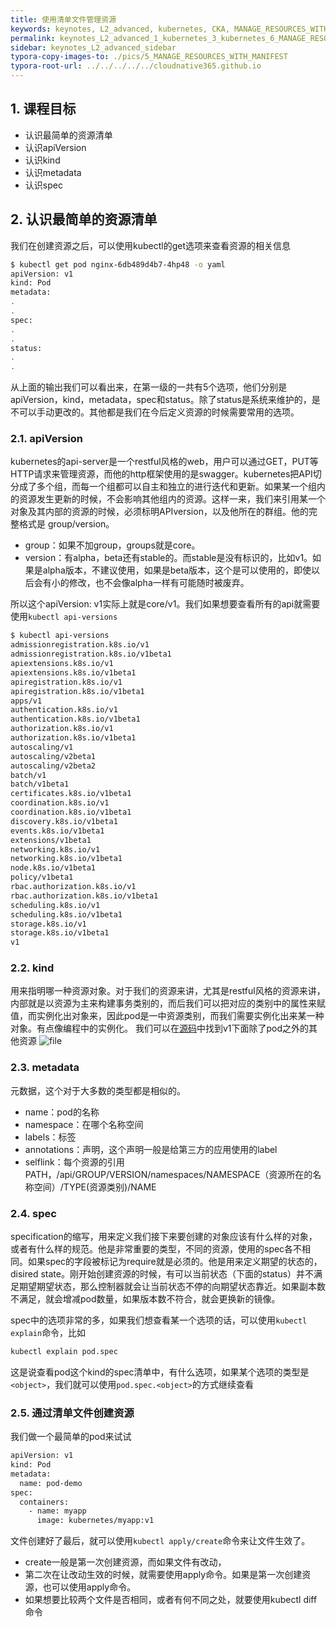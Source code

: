 ```yaml
---
title: 使用清单文件管理资源
keywords: keynotes, L2_advanced, kubernetes, CKA, MANAGE_RESOURCES_WITH_MANIFEST
permalink: keynotes_L2_advanced_1_kubernetes_3_kubernetes_6_MANAGE_RESOURCES_WITH_MANIFEST.html
sidebar: keynotes_L2_advanced_sidebar
typora-copy-images-to: ./pics/5_MANAGE_RESOURCES_WITH_MANIFEST
typora-root-url: ../../../../../cloudnative365.github.io
---
```


## 1. 课程目标
- 认识最简单的资源清单
- 认识apiVersion
- 认识kind
- 认识metadata
- 认识spec

## 2. 认识最简单的资源清单
我们在创建资源之后，可以使用kubectl的get选项来查看资源的相关信息
``` bash
$ kubectl get pod nginx-6db489d4b7-4hp48 -o yaml
apiVersion: v1
kind: Pod
metadata:
.
.
spec:
.
.
status:
.
.
```
从上面的输出我们可以看出来，在第一级的一共有5个选项，他们分别是apiVersion，kind，metadata，spec和status。除了status是系统来维护的，是不可以手动更改的。其他都是我们在今后定义资源的时候需要常用的选项。

### 2.1. apiVersion
kubernetes的api-server是一个restful风格的web，用户可以通过GET，PUT等HTTP请求来管理资源，而他的http框架使用的是swagger。kubernetes把API切分成了多个组，而每一个组都可以自主和独立的进行迭代和更新。如果某一个组内的资源发生更新的时候，不会影响其他组内的资源。这样一来，我们来引用某一个对象及其内部的资源的时候，必须标明APIversion，以及他所在的群组。他的完整格式是 group/version。
  + group：如果不加group，groups就是core。
  + version：有alpha，beta还有stable的。而stable是没有标识的，比如v1。如果是alpha版本，不建议使用，如果是beta版本，这个是可以使用的，即使以后会有小的修改，也不会像alpha一样有可能随时被废弃。

 所以这个apiVersion: v1实际上就是core/v1。我们如果想要查看所有的api就需要使用`kubectl api-versions`
 ``` bash
 $ kubectl api-versions
admissionregistration.k8s.io/v1
admissionregistration.k8s.io/v1beta1
apiextensions.k8s.io/v1
apiextensions.k8s.io/v1beta1
apiregistration.k8s.io/v1
apiregistration.k8s.io/v1beta1
apps/v1
authentication.k8s.io/v1
authentication.k8s.io/v1beta1
authorization.k8s.io/v1
authorization.k8s.io/v1beta1
autoscaling/v1
autoscaling/v2beta1
autoscaling/v2beta2
batch/v1
batch/v1beta1
certificates.k8s.io/v1beta1
coordination.k8s.io/v1
coordination.k8s.io/v1beta1
discovery.k8s.io/v1beta1
events.k8s.io/v1beta1
extensions/v1beta1
networking.k8s.io/v1
networking.k8s.io/v1beta1
node.k8s.io/v1beta1
policy/v1beta1
rbac.authorization.k8s.io/v1
rbac.authorization.k8s.io/v1beta1
scheduling.k8s.io/v1
scheduling.k8s.io/v1beta1
storage.k8s.io/v1
storage.k8s.io/v1beta1
v1
 ```

### 2.2. kind
用来指明哪一种资源对象。对于我们的资源来讲，尤其是restful风格的资源来讲，内部就是以资源为主来构建事务类别的，而后我们可以把对应的类别中的属性来赋值，而实例化出对象来，因此pod是一中资源类别，而我们需要实例化出来某一种对象。有点像编程中的实例化。
我们可以在[源码](https://github.com/kubernetes/kubernetes/tree/master/pkg/api/v1)中找到v1下面除了pod之外的其他资源
![file](https://graph.baidu.com/resource/222dc50bdcaa3edcf499901588341864.png)

### 2.3. metadata
元数据，这个对于大多数的类型都是相似的。
+ name：pod的名称
+ namespace：在哪个名称空间
+ labels：标签
+ annotations：声明，这个声明一般是给第三方的应用使用的label
+ selflink：每个资源的引用PATH，/api/GROUP/VERSION/namespaces/NAMESPACE（资源所在的名称空间）/TYPE(资源类别)/NAME

### 2.4. spec
specification的缩写，用来定义我们接下来要创建的对象应该有什么样的对象，或者有什么样的规范。他是非常重要的类型，不同的资源，使用的spec各不相同。如果spec的字段被标记为require就是必须的。他是用来定义期望的状态的，disired state。刚开始创建资源的时候，有可以当前状态（下面的status）并不满足期望期望状态，那么控制器就会让当前状态不停的向期望状态靠近。如果副本数不满足，就会增减pod数量，如果版本数不符合，就会更换新的镜像。

spec中的选项非常的多，如果我们想查看某一个选项的话，可以使用`kubectl explain`命令，比如
```bash
kubectl explain pod.spec
```
这是说查看pod这个kind的spec清单中，有什么选项，如果某个选项的类型是`<object>`，我们就可以使用`pod.spec.<object>`的方式继续查看

### 2.5. 通过清单文件创建资源
我们做一个最简单的pod来试试
``` bash
apiVersion: v1
kind: Pod
metadata:
  name: pod-demo
spec:
  containers:
	- name: myapp
	  image: kubernetes/myapp:v1
```
文件创建好了最后，就可以使用`kubectl apply/create`命令来让文件生效了。
+ create一般是第一次创建资源，而如果文件有改动，
+ 第二次在让改动生效的时候，就需要使用apply命令。如果是第一次创建资源，也可以使用apply命令。
+ 如果想要比较两个文件是否相同，或者有何不同之处，就要使用kubectl diff命令